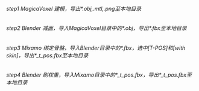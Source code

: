 ###### step1 MagicaVoxel 建模，导出*.obj,*.mtl,*.png至本地目录
###### step2 Blender 减面，导入MagicaVoxel目录中的*.obj，导出*.fbx至本地目录
###### step3 Mixamo 绑定骨骼，导入Blender目录中的*.fbx，选中[T-POS]和[with skin]，导出*_t_pos.fbx至本地目录
###### step4 Blender 刷权重，导入Mixamo目录中的*_t_pos.fbx，导出*_t_pos.fbx至本地目录
